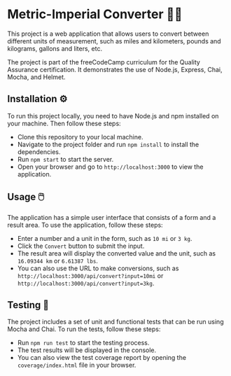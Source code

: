 # Metric-Imperial Converter 📏🔄

This project is a web application that allows users to convert between different units of measurement, such as miles and kilometers, pounds and kilograms, gallons and liters, etc.

The project is part of the freeCodeCamp curriculum for the Quality Assurance certification. It demonstrates the use of Node.js, Express, Chai, Mocha, and Helmet.

## Installation ⚙️

To run this project locally, you need to have Node.js and npm installed on your machine. Then follow these steps:

- Clone this repository to your local machine.
- Navigate to the project folder and run `npm install` to install the dependencies.
- Run `npm start` to start the server.
- Open your browser and go to `http://localhost:3000` to view the application.

## Usage 🖱️

The application has a simple user interface that consists of a form and a result area. To use the application, follow these steps:

- Enter a number and a unit in the form, such as `10 mi` or `3 kg`.
- Click the `Convert` button to submit the input.
- The result area will display the converted value and the unit, such as `16.09344 km` or `6.61387 lbs`.
- You can also use the URL to make conversions, such as `http://localhost:3000/api/convert?input=10mi` or `http://localhost:3000/api/convert?input=3kg`.

## Testing 🧪

The project includes a set of unit and functional tests that can be run using Mocha and Chai. To run the tests, follow these steps:

- Run `npm run test` to start the testing process.
- The test results will be displayed in the console.
- You can also view the test coverage report by opening the `coverage/index.html` file in your browser.
